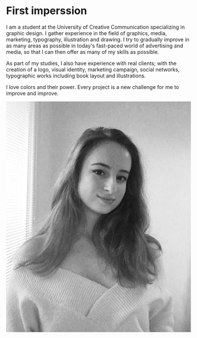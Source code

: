 # First imperssion

I am a student at the University of Creative Communication specializing in graphic design.
I gather experience in the field of graphics, media, marketing, typography, illustration and drawing.
I try to gradually improve in as many areas as possible in today's fast-paced world of advertising and media, so that I can then offer as many of my skills as possible.

As part of my studies, I also have experience with real clients; with the creation of a logo, visual identity, marketing campaign, social networks, typographic works including book layout and illustrations.

I love colors and their power.
Every project is a new challenge for me to improve and improve.

![ja](ja.JPG)
